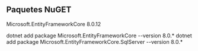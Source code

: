 



## Paquetes NuGET

Microsoft.EntityFrameworkCore 8.0.12

dotnet add package Microsoft.EntityFrameworkCore --version 8.0.*
dotnet add package Microsoft.EntityFrameworkCore.SqlServer --version 8.0.*